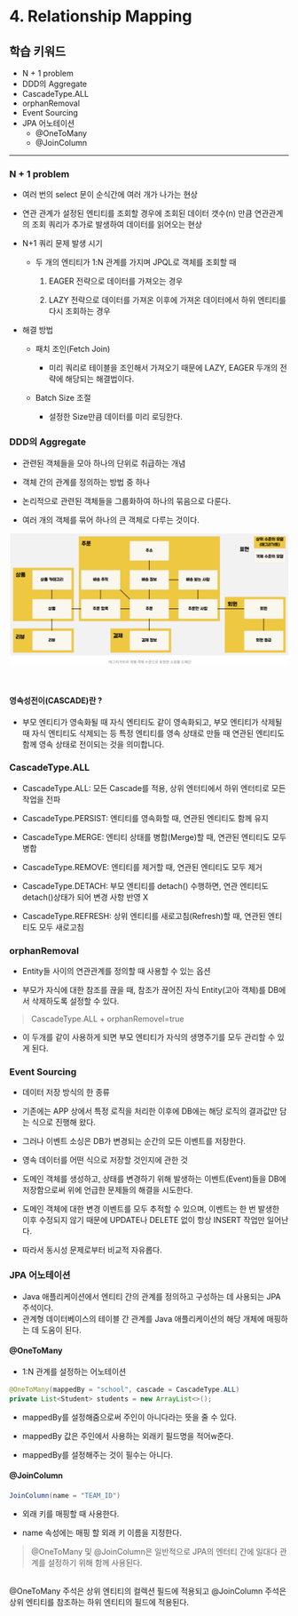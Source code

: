 # 4. Relationship Mapping

## 학습 키워드

- N + 1 problem
- DDD의 Aggregate
- CascadeType.ALL
- orphanRemoval
- Event Sourcing
- JPA 어노테이션
  - @OneToMany
  - @JoinColumn

***

### N + 1 problem

- 여러 번의 select 문이 순식간에 여러 개가 나가는 현상

- 연관 관계가 설정된 엔티티를 조회할 경우에 조회된 데이터 갯수(n) 만큼 연관관계의 조회 쿼리가 추가로 발생하여 데이터를 읽어오는 현상

- N+1 쿼리 문제 발생 시기

  - 두 개의 엔티티가 1:N 관계를 가지며 JPQL로 객체를 조회할 때

    1. EAGER 전략으로 데이터를 가져오는 경우

    2. LAZY 전략으로 데이터를 가져온 이후에 가져온 데이터에서 하위 엔티티를 다시 조회하는 경우

- 해결 방법

  - 패치 조인(Fetch Join)

    - 미리 쿼리로 테이블을 조인해서 가져오기 때문에 LAZY, EAGER 두개의 전략에 해당되는 해결법이다.

  - Batch Size 조절

    - 설정한 Size만큼 데이터를 미리 로딩한다.

### DDD의 Aggregate

- 관련된 객체들을 모아 하나의 단위로 취급하는 개념

- 객체 간의 관계를 정의하는 방법 중 하나

- 논리적으로 관련된 객체들을 그룹화하여 하나의 묶음으로 다룬다.

- 여러 개의 객체를 묶어 하나의 큰 객체로 다루는 것이다.

![Alt text](image.png)

<br/>

#### 영속성전이(CASCADE)란 ?

- 부모 엔티티가 영속화될 때 자식 엔티티도 같이 영속화되고, 부모 엔티티가 삭제될 때 자식 엔티티도 삭제되는 등 특정 엔티티를 영속 상태로 만들 때 연관된 엔티티도 함께 영속 상태로 전이되는 것을 의미합니다.

### CascadeType.ALL

- CascadeType.ALL: 모든 Cascade를 적용, 상위 엔터티에서 하위 엔터티로 모든 작업을 전파

- CascadeType.PERSIST: 엔티티를 영속화할 때, 연관된 엔티티도 함께 유지

- CascadeType.MERGE: 엔티티 상태를 병합(Merge)할 때, 연관된 엔티티도 모두 병합

- CascadeType.REMOVE: 엔티티를 제거할 때, 연관된 엔티티도 모두 제거

- CascadeType.DETACH: 부모 엔티티를 detach() 수행하면, 연관 엔티티도 detach()상태가 되어 변경 사항 반영 X

- CascadeType.REFRESH: 상위 엔티티를 새로고침(Refresh)할 때, 연관된 엔티티도 모두 새로고침

### orphanRemoval

- Entity들 사이의 연관관계를 정의할 때 사용할 수 있는 옵션

- 부모가 자식에 대한 참조를 끊을 때, 참조가 끊어진 자식 Entity(고아 객체)를 DB에서 삭제하도록 설정할 수 있다.

> CascadeType.ALL + orphanRemovel=true

- 이 두개를 같이 사용하게 되면 부모 엔티티가 자식의 생명주기를 모두 관리할 수 있게 된다.

### Event Sourcing

- 데이터 저장 방식의 한 종류

- 기존에는 APP 상에서 특정 로직을 처리한 이후에 DB에는 해당 로직의 결과값만 담는 식으로 진행해 왔다.

- 그러나 이벤트 소싱은 DB가 변경되는 순간의 모든 이벤트를 저장한다.

- 영속 데이터를 어떤 식으로 저장할 것인지에 관한 것

- 도메인 객체를 생성하고, 상태를 변경하기 위해 발생하는 이벤트(Event)들을 DB에 저장함으로써 위에 언급한 문제들의 해결을 시도한다.

- 도메인 객체에 대한 변경 이벤트를 모두 추적할 수 있으며,
이벤트는 한 번 발생한 이후 수정되지 않기 때문에 UPDATE나 DELETE 없이 항상 INSERT 작업만 일어난다.

- 따라서 동시성 문제로부터 비교적 자유롭다.

### JPA 어노테이션

- Java 애플리케이션에서 엔티티 간의 관계를 정의하고 구성하는 데 사용되는 JPA 주석이다.
- 관계형 데이터베이스의 테이블 간 관계를 Java 애플리케이션의 해당 개체에 매핑하는 데 도움이 된다.

#### @OneToMany

- 1:N 관계를 설정하는 어노테이션

``` java
@OneToMany(mappedBy = "school", cascade = CascadeType.ALL)
private List<Student> students = new ArrayList<>();
```

- mappedBy를 설정해줌으로써 주인이 아니다라는 뜻을 줄 수 있다.

- mappedBy 값은 주인에서 사용하는 외래키 필드명을 적어w준다.

- mappedBy를 설정해주는 것이 필수는 아니다.

#### @JoinColumn

``` java
JoinColumn(name = "TEAM_ID")
```

- 외래 키를 매핑할 때 사용한다.

- name 속성에는 매핑 할 외래 키 이름을 지정한다.

> @OneToMany 및 @JoinColumn은 일반적으로 JPA의 엔터티 간에 일대다 관계를 설정하기 위해 함께 사용된다.
<br>
@OneToMany 주석은 상위 엔티티의 컬렉션 필드에 적용되고 @JoinColumn 주석은 상위 엔티티를 참조하는 하위 엔티티의 필드에 적용된다.